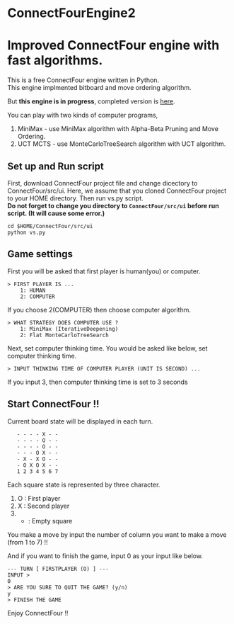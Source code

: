 # ConnectFourEngine2
Improved ConnectFour engine with fast algorithms.
=============================
This is a free ConnectFour engine written in Python.  
This engine implmented bitboard and move ordering algorithm.

But **this engine is in progress**, completed version is [here](https://github.com/ishikota/ConnectFourEngine "Connect Four Engine").

You can play with two kinds of computer programs,  
1. MiniMax - use MiniMax algorithm with Alpha-Beta Pruning and Move Ordering.  
2. UCT MCTS - use MonteCarloTreeSearch algorithm with UCT algorithm.  

Set up and Run script
--------
First, download ConnectFour project file and change dicectory to ConnectFour/src/ui.
Here, we assume that you cloned ConnectFour project to your HOME directory.
Then run vs.py script.  
**Do not forget to change you directory to `ConnectFour/src/ui` before run script. (It will cause some error.)**  
```
cd $HOME/ConnectFour/src/ui
python vs.py
```

Game settings 
--------
First you will be asked that first player is human(you) or computer.
```$
> FIRST PLAYER IS ...
	1: HUMAN
	2: COMPUTER
```
If you choose 2(COMPUTER) then choose computer algorithm.
```
> WHAT STRATEGY DOES COMPUTER USE ?
	1: MiniMax (IterativeDeepening)
	2: Flat MonteCarloTreeSearch
```
Next, set computer thinking time.
You would be asked like below, set computer thinking time.
```
> INPUT THINKING TIME OF COMPUTER PLAYER (UNIT IS SECOND) ...
```
If you input 3, then computer thinking time is set to 3 seconds

Start ConnectFour !!
--------

Current board state will be displayed in each turn.  
```
   - - - - X - - 
   - - - - O - - 
   - - - - O - - 
   - - - O X - - 
   - X - X O - - 
   - O X O X - - 
   1 2 3 4 5 6 7 
```
  
Each square state is represented by three character.  
  
1. O : First player  
2. X : Second player  
3. - : Empty square  

You make a move by input the number of column you want to make a move (from 1 to 7) !!  

And if you want to finish the game, input 0 as your input like below.
```
--- TURN [ FIRSTPLAYER (O) ] ---
INPUT > 
0
> ARE YOU SURE TO QUIT THE GAME? (y/n)
y
> FINISH THE GAME
```
Enjoy ConnectFour !!


